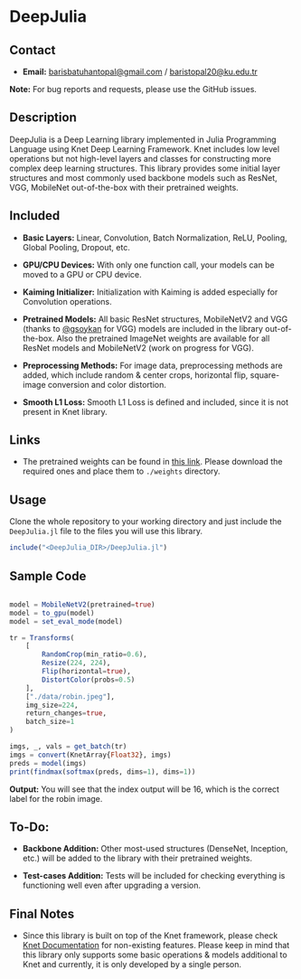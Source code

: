 # DeepJulia

## Contact

- **Email:** barisbatuhantopal@gmail.com / baristopal20@ku.edu.tr 

**Note:** For bug reports and requests, please use the GitHub issues.

## Description

DeepJulia is a Deep Learning library implemented in Julia Programming Language using Knet Deep Learning Framework. Knet includes low level operations but not high-level layers and classes for constructing more complex deep learning structures. This library provides some initial layer structures and most commonly used backbone models such as ResNet, VGG, MobileNet out-of-the-box with their pretrained weights.

## Included

- **Basic Layers:** Linear, Convolution, Batch Normalization, ReLU, Pooling, Global Pooling, Dropout, etc.

- **GPU/CPU Devices:** With only one function call, your models can be moved to a GPU or CPU device.

- **Kaiming Initializer:** Initialization with Kaiming is added especially for Convolution operations.

- **Pretrained Models:** All basic ResNet structures, MobileNetV2 and VGG (thanks to [@gsoykan](https://github.com/gsoykan) for VGG) models are included in the library out-of-the-box. Also the pretrained ImageNet weights are available for all ResNet models and MobileNetV2 (work on progress for VGG).

- **Preprocessing Methods:** For image data, preprocessing methods are added, which include random & center crops, horizontal flip, square-image conversion and color distortion.

- **Smooth L1 Loss:** Smooth L1 Loss is defined and included, since it is not present in Knet library.

## Links

- The pretrained weights can be found in [this link](https://drive.google.com/drive/folders/1YRi2S-IA_Ekz7R9Ey2hf1OqyHo4PAsxv?usp=sharing). Please download the required ones and place them to `./weights` directory.

## Usage

Clone the whole repository to your working directory and just include the `DeepJulia.jl` file to the files you will use this library.

```julia
include("<DeepJulia_DIR>/DeepJulia.jl")
```

## Sample Code

```julia

model = MobileNetV2(pretrained=true)
model = to_gpu(model)
model = set_eval_mode(model)

tr = Transforms(
    [
        RandomCrop(min_ratio=0.6),
        Resize(224, 224),
        Flip(horizontal=true),
        DistortColor(probs=0.5)
    ],
    ["./data/robin.jpeg"],
    img_size=224,
    return_changes=true,
    batch_size=1
)

imgs, _, vals = get_batch(tr)
imgs = convert(KnetArray{Float32}, imgs)
preds = model(imgs)
print(findmax(softmax(preds, dims=1), dims=1))
```
**Output:** You will see that the index output will be 16, which is the correct label for the robin image.

## To-Do:

- **Backbone Addition:** Other most-used structures (DenseNet, Inception, etc.) will be added to the library with their pretrained weights.

- **Test-cases Addition:** Tests will be included for checking everything is functioning well even after upgrading a version.

## Final Notes

- Since this library is built on top of the Knet framework, please check [Knet Documentation](https://denizyuret.github.io/Knet.jl/latest/reference/) for non-existing features. Please keep in mind that this library only supports some basic operations & models additional to Knet and currently, it is only developed by a single person.
